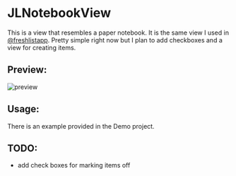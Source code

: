 JLNotebookView
==============

This is a view that resembles a paper notebook. It is the same view I
used in [@freshlistapp](http://twitter.com/freshlistapp). Pretty simple
right now but I plan to add checkboxes and a view for creating items.

Preview:
--------

![preview](http://github.com/jarodl/JLNotebookView/raw/master/Preview.png)

Usage:
------

There is an example provided in the Demo project.

TODO:
-----

* add check boxes for marking items off
